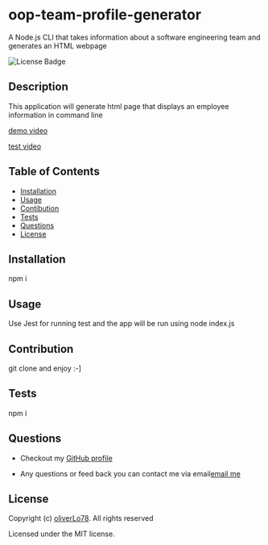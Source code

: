 # oop-team-profile-generator
A Node.js CLI that takes information about a software engineering team and generates an HTML webpage

  ![License Badge](https://img.shields.io/badge/license-MIT-success?style=plastic)

  ## Description 
  This application will generate html page that displays an employee information in command line

  [demo video]("https://drive.google.com/file/d/1zXmW8I8GMPY_A9utLqyqci56tc_IfbOL/preview")

  [test video]("https://drive.google.com/file/d/1HuoSKQvjgngH0O9C5okKpkNF_7DocGFp/preview")
  
  ## Table of Contents
  * [Installation](#installation)
  * [Usage](#usage)
  * [Contibution](#contribution)
  * [Tests](#contribution)
  * [Questions](#questions)
  * [License](#license)

  ## Installation
  npm i

  ## Usage
  Use Jest for running test and the app will be run using node index.js

  ## Contribution
  git clone and enjoy :-]

  ## Tests
  npm i
  
  ## Questions
  * Checkout my [GitHub profile](https://github.com/oliverLo78)

  * Any questions or feed back you can contact me via email[email me](mailto:oliverberto@gmail.com) 
  ## License
  Copyright (c) [oliverLo78](https://github.com/oliverLo78). All rights reserved

  Licensed under the MIT license.
  
  